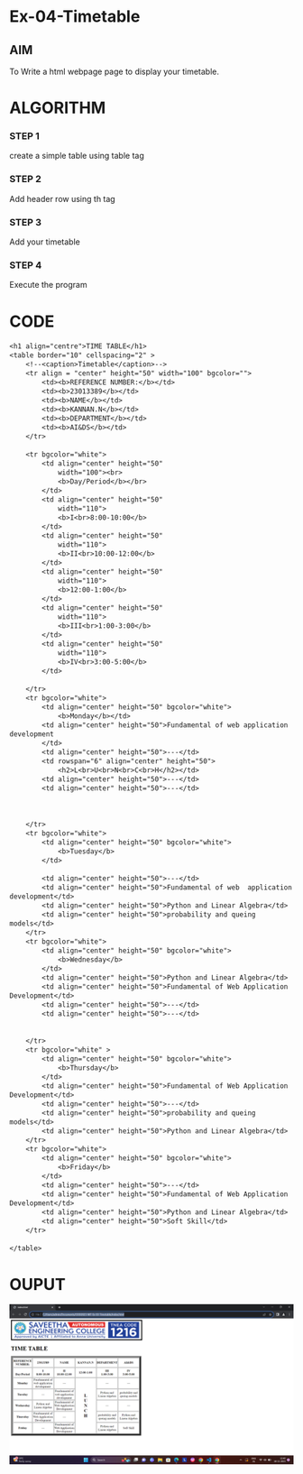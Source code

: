 # Ex-04-Timetable
## AIM
To Write a html webpage page to display your timetable.

# ALGORITHM
### STEP 1
create a simple table using table tag
### STEP 2
Add header row using th tag
### STEP 3
Add your timetable
### STEP 4
Execute the program 
# CODE
<!DOCTYPE html>
<html>
 
<body>
    

    <h1 align="centre">TIME TABLE</h1>
    <table border="10" cellspacing="2" >
        <!--<caption>Timetable</caption>-->
        <tr align = "center" height="50" width="100" bgcolor="">
            <td><b>REFERENCE NUMBER:</b></td>
            <td><b>23013389</b></td>
            <td><b>NAME</b></td>
            <td><b>KANNAN.N</b></td>
            <td><b>DEPARTMENT</b></td>
            <td><b>AI&DS</b></td>
        </tr>
        
        <tr bgcolor="white">
            <td align="center" height="50"
                width="100"><br>
                <b>Day/Period</b></br>
            </td>
            <td align="center" height="50"
                width="110">
                <b>I<br>8:00-10:00</b>
            </td>
            <td align="center" height="50"
                width="110">
                <b>II<br>10:00-12:00</b>
            </td>
            <td align="center" height="50"
                width="110">
                <b>12:00-1:00</b>
            </td>
            <td align="center" height="50"
                width="110">
                <b>III<br>1:00-3:00</b>
            </td>
            <td align="center" height="50"
                width="110">
                <b>IV<br>3:00-5:00</b>
            </td>
           
        </tr>
        <tr bgcolor="white">
            <td align="center" height="50" bgcolor="white">
                <b>Monday</b></td>
            <td align="center" height="50">Fundamental of web application development
            </td>
            <td align="center" height="50">---</td>
            <td rowspan="6" align="center" height="50">
                <h2>L<br>U<br>N<br>C<br>H</h2></td>
            <td align="center" height="50">---</td>
            <td align="center" height="50">---</td>

        
            
        </tr>
        <tr bgcolor="white">
            <td align="center" height="50" bgcolor="white">
                <b>Tuesday</b>
            </td>
            
            <td align="center" height="50">---</td>
            <td align="center" height="50">Fundamental of web  application development</td>
            <td align="center" height="50">Python and Linear Algebra</td>
            <td align="center" height="50">probability and queing models</td>
        </tr>
        <tr bgcolor="white">
            <td align="center" height="50" bgcolor="white">
                <b>Wednesday</b>
            </td>
            <td align="center" height="50">Python and Linear Algebra</td>
            <td align="center" height="50">Fundamental of Web Application Development</td>
            <td align="center" height="50">---</td>
            <td align="center" height="50">---</td>
            
        
        </tr>
        <tr bgcolor="white" >
            <td align="center" height="50" bgcolor="white">
                <b>Thursday</b>
            </td>
            <td align="center" height="50">Fundamental of Web Application Development</td>
            <td align="center" height="50">---</td>
            <td align="center" height="50">probability and queing models</td>
            <td align="center" height="50">Python and Linear Algebra</td>
        </tr>
        <tr bgcolor="white">
            <td align="center" height="50" bgcolor="white">
                <b>Friday</b>
            </td>
            <td align="center" height="50">---</td>
            <td align="center" height="50">Fundamental of Web Application Development</td>
            <td align="center" height="50">Python and Linear Algebra</td>
            <td align="center" height="50">Soft Skill</td>
        </tr>
        
    </table>
</body>
 
</html>

# OUPUT
![Alt text](<Screenshot 2023-11-18 124030.png>)